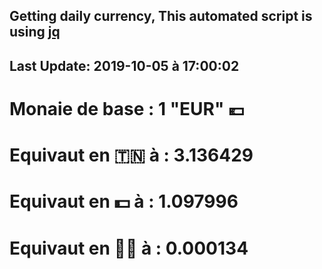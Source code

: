 ## Getting daily currency, This automated script is using [jq](https://stedolan.github.io/jq/)
## Last Update:  2019-10-05 à 17:00:02
 # Monaie de base : 1 "EUR" 💶 
 # Equivaut en 🇹🇳 à :  3.136429 
 # Equivaut en 💵 à : 1.097996
 # Equivaut en 🐱‍💻 à :  0.000134
